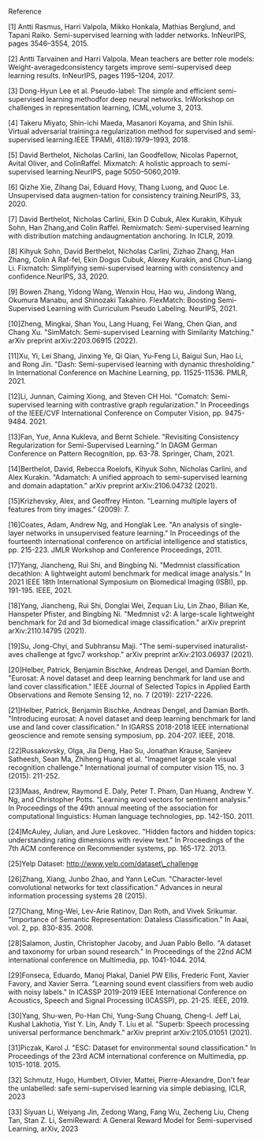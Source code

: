 Reference

[1] Antti Rasmus, Harri Valpola, Mikko Honkala, Mathias Berglund, and Tapani Raiko.  Semi-supervised learning with ladder networks. InNeurIPS, pages 3546–3554, 2015.

[2] Antti Tarvainen and Harri Valpola.  Mean teachers are better role models:  Weight-averagedconsistency targets improve semi-supervised deep learning results. InNeurIPS, pages 1195–1204, 2017.

[3] Dong-Hyun Lee et al. Pseudo-label: The simple and efficient semi-supervised learning methodfor  deep  neural  networks.   InWorkshop  on  challenges  in  representation  learning,  ICML,volume 3, 2013.

[4] Takeru Miyato, Shin-ichi Maeda, Masanori Koyama, and Shin Ishii. Virtual adversarial training:a regularization method for supervised and semi-supervised learning.IEEE TPAMI, 41(8):1979–1993, 2018.

[5] David Berthelot, Nicholas Carlini, Ian Goodfellow, Nicolas Papernot, Avital Oliver, and ColinRaffel. Mixmatch: A holistic approach to semi-supervised learning.NeurIPS, page 5050–5060,2019.

[6] Qizhe Xie, Zihang Dai, Eduard Hovy, Thang Luong, and Quoc Le. Unsupervised data augmen-tation for consistency training.NeurIPS, 33, 2020.

[7] David Berthelot, Nicholas Carlini, Ekin D Cubuk, Alex Kurakin, Kihyuk Sohn, Han Zhang,and Colin Raffel.   Remixmatch:  Semi-supervised learning with distribution matching andaugmentation anchoring. In ICLR, 2019.

[8] Kihyuk Sohn, David Berthelot, Nicholas Carlini, Zizhao Zhang, Han Zhang, Colin A Raf-fel, Ekin Dogus Cubuk, Alexey Kurakin, and Chun-Liang Li.  Fixmatch:  Simplifying semi-supervised learning with consistency and confidence.NeurIPS, 33, 2020.

[9] Bowen Zhang, Yidong Wang, Wenxin Hou, Hao wu, Jindong Wang, Okumura Manabu, and Shinozaki Takahiro. FlexMatch: Boosting Semi-Supervised Learning with Curriculum Pseudo Labeling. NeurIPS, 2021.

[10]Zheng, Mingkai, Shan You, Lang Huang, Fei Wang, Chen Qian, and Chang Xu. "SimMatch: Semi-supervised Learning with Similarity Matching." arXiv preprint arXiv:2203.06915 (2022).

[11]Xu, Yi, Lei Shang, Jinxing Ye, Qi Qian, Yu-Feng Li, Baigui Sun, Hao Li, and Rong Jin. "Dash: Semi-supervised learning with dynamic thresholding." In International Conference on Machine Learning, pp. 11525-11536. PMLR, 2021.

[12]Li, Junnan, Caiming Xiong, and Steven CH Hoi. "Comatch: Semi-supervised learning with contrastive graph regularization." In Proceedings of the IEEE/CVF International Conference on Computer Vision, pp. 9475-9484. 2021.

[13]Fan, Yue, Anna Kukleva, and Bernt Schiele. "Revisiting Consistency Regularization for Semi-Supervised Learning." In DAGM German Conference on Pattern Recognition, pp. 63-78. Springer, Cham, 2021.

[14]Berthelot, David, Rebecca Roelofs, Kihyuk Sohn, Nicholas Carlini, and Alex Kurakin. "Adamatch: A unified approach to semi-supervised learning and domain adaptation." arXiv preprint arXiv:2106.04732 (2021).

[15]Krizhevsky, Alex, and Geoffrey Hinton. "Learning multiple layers of features from tiny images." (2009): 7.

[16]Coates, Adam, Andrew Ng, and Honglak Lee. "An analysis of single-layer networks in unsupervised feature learning." In Proceedings of the fourteenth international conference on artificial intelligence and statistics, pp. 215-223. JMLR Workshop and Conference Proceedings, 2011.

[17]Yang, Jiancheng, Rui Shi, and Bingbing Ni. "Medmnist classification decathlon: A lightweight automl benchmark for medical image analysis." In 2021 IEEE 18th International Symposium on Biomedical Imaging (ISBI), pp. 191-195. IEEE, 2021.

[18]Yang, Jiancheng, Rui Shi, Donglai Wei, Zequan Liu, Lin Zhao, Bilian Ke, Hanspeter Pfister, and Bingbing Ni. "Medmnist v2: A large-scale lightweight benchmark for 2d and 3d biomedical image classification." arXiv preprint arXiv:2110.14795 (2021).

[19]Su, Jong-Chyi, and Subhransu Maji. "The semi-supervised inaturalist-aves challenge at fgvc7 workshop." arXiv preprint arXiv:2103.06937 (2021).

[20]Helber, Patrick, Benjamin Bischke, Andreas Dengel, and Damian Borth. "Eurosat: A novel dataset and deep learning benchmark for land use and land cover classification." IEEE Journal of Selected Topics in Applied Earth Observations and Remote Sensing 12, no. 7 (2019): 2217-2226.

[21]Helber, Patrick, Benjamin Bischke, Andreas Dengel, and Damian Borth. "Introducing eurosat: A novel dataset and deep learning benchmark for land use and land cover classification." In IGARSS 2018-2018 IEEE international geoscience and remote sensing symposium, pp. 204-207. IEEE, 2018.

[22]Russakovsky, Olga, Jia Deng, Hao Su, Jonathan Krause, Sanjeev Satheesh, Sean Ma, Zhiheng Huang et al. "Imagenet large scale visual recognition challenge." International journal of computer vision 115, no. 3 (2015): 211-252.

[23]Maas, Andrew, Raymond E. Daly, Peter T. Pham, Dan Huang, Andrew Y. Ng, and Christopher Potts. "Learning word vectors for sentiment analysis." In Proceedings of the 49th annual meeting of the association for computational linguistics: Human language technologies, pp. 142-150. 2011.

[24]McAuley, Julian, and Jure Leskovec. "Hidden factors and hidden topics: understanding rating dimensions with review text." In Proceedings of the 7th ACM conference on Recommender systems, pp. 165-172. 2013.

[25]Yelp Dataset: http://www.yelp.com/dataset\_challenge

[26]Zhang, Xiang, Junbo Zhao, and Yann LeCun. "Character-level convolutional networks for text classification." Advances in neural information processing systems 28 (2015).

[27]Chang, Ming-Wei, Lev-Arie Ratinov, Dan Roth, and Vivek Srikumar. "Importance of Semantic Representation: Dataless Classification." In Aaai, vol. 2, pp. 830-835. 2008.

[28]Salamon, Justin, Christopher Jacoby, and Juan Pablo Bello. "A dataset and taxonomy for urban sound research." In Proceedings of the 22nd ACM international conference on Multimedia, pp. 1041-1044. 2014.

[29]Fonseca, Eduardo, Manoj Plakal, Daniel PW Ellis, Frederic Font, Xavier Favory, and Xavier Serra. "Learning sound event classifiers from web audio with noisy labels." In ICASSP 2019-2019 IEEE International Conference on Acoustics, Speech and Signal Processing (ICASSP), pp. 21-25. IEEE, 2019.

[30]Yang, Shu-wen, Po-Han Chi, Yung-Sung Chuang, Cheng-I. Jeff Lai, Kushal Lakhotia, Yist Y. Lin, Andy T. Liu et al. "Superb: Speech processing universal performance benchmark." arXiv preprint arXiv:2105.01051 (2021).

[31]Piczak, Karol J. "ESC: Dataset for environmental sound classification." In Proceedings of the 23rd ACM international conference on Multimedia, pp. 1015-1018. 2015.

[32] Schmutz, Hugo, Humbert, Olivier, Mattei, Pierre-Alexandre, Don't fear the unlabelled: safe semi-supervised learning via simple debiasing, ICLR, 2023

[33] Siyuan Li, Weiyang Jin, Zedong Wang, Fang Wu, Zecheng Liu, Cheng Tan, Stan Z. Li, SemiReward: A General Reward Model for Semi-supervised Learning, arXiv, 2023
